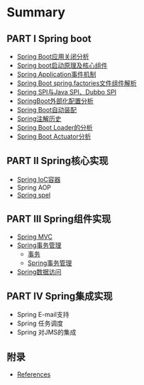 # Summary

## PART I Spring boot

* [Spring Boot应用关闭分析](boot/spring-boot-app-close.md)
* [Spring boot启动原理及核心组件](boot/spring-boot-initialization.md)
* [Spring Application事件机制](boot/event-mechanism.md)
* [Spring Boot spring.factories文件组件解析](boot/spring-boot-spring-factories.md)
* [Spring SPI与Java SPI、Dubbo SPI](boot/spring-spi.md)
* [SpringBoot外部化配置分析](boot/spring-boot-config.md)
* [Spring Boot自动装配](boot/spring-boot-auto-configuration.md)
* [Spring注解历史](boot/spring-annotation-history.md)
* [Spring Boot Loader的分析](boot/spring-boot-loader.md)
* [Spring Boot Actuator分析](boot/spring-boot-actuator.md)

## PART Ⅱ Spring核心实现
* [Spring IoC容器](ioc/spring-ioc容器.md)
* Spring AOP
* [Spring spel]()

## PART Ⅲ Spring组件实现
* [Spring MVC](mvc/spring-mvc.md)
* [Spring事务管理]()
    * [事务](221-事务.md)
    * [Spring事务管理](222.md)
* [Spring数据访问](23-spring数据访问.md)

## PART Ⅳ Spring集成实现
* Spring E-mail支持
* Spring 任务调度
* Spring 对JMS的集成


## 附录
* [References](references.md)

